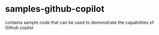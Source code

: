 # samples-github-copilot
contains sample code that can be used to demonstrate the capabilities of Github copilot
